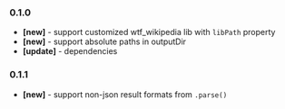 ### 0.1.0
- **[new]** - support customized wtf_wikipedia lib with `libPath` property
- **[new]** - support absolute paths in outputDir
- **[update]** - dependencies
### 0.1.1
- **[new]** - support non-json result formats from `.parse()`